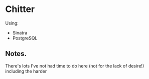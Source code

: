 # Chitter

Using:

- Sinatra
- PostgreSQL

## Notes.

There's lots I've not had time to do here (not for the lack of desire!) \
including the harder 
